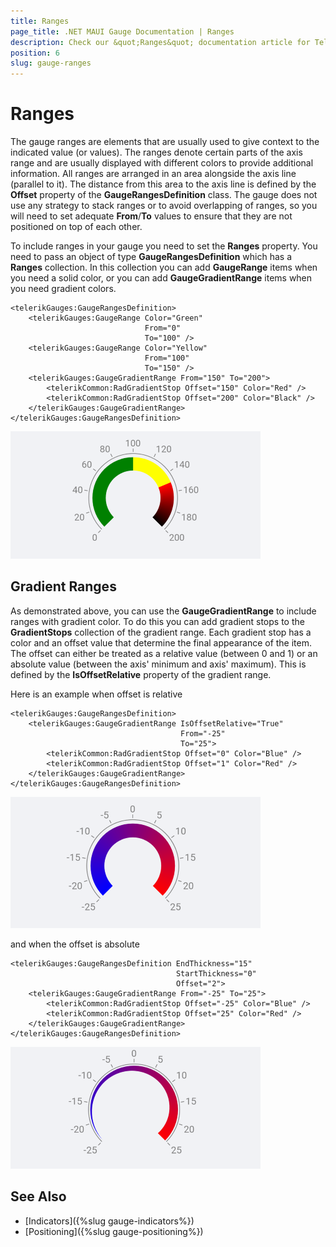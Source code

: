 ```yaml
---
title: Ranges
page_title: .NET MAUI Gauge Documentation | Ranges
description: Check our &quot;Ranges&quot; documentation article for Telerik Gauge for .NET MAUI control.
position: 6
slug: gauge-ranges
---
```


# Ranges

The gauge ranges are elements that are usually used to give context to the indicated value (or values). The ranges denote certain parts of the axis range and are usually displayed with different colors to provide additional information. All ranges are arranged in an area alongside the axis line (parallel to it). The distance from this area to the axis line is defined by the **Offset** property of the **GaugeRangesDefinition** class. The gauge does not use any strategy to stack ranges or to avoid overlapping of ranges, so you will need to set adequate **From**/**To** values to ensure that they are not positioned on top of each other. 

To include ranges in your gauge you need to set the **Ranges** property. You need to pass an object of type **GaugeRangesDefinition** which has a **Ranges** collection. In this collection you can add **GaugeRange** items when you need a solid color, or you can add **GaugeGradientRange** items when you need gradient colors.

```XAML
<telerikGauges:GaugeRangesDefinition>
    <telerikGauges:GaugeRange Color="Green"
                              From="0"
                              To="100" />
    <telerikGauges:GaugeRange Color="Yellow"
                              From="100"
                              To="150" />
    <telerikGauges:GaugeGradientRange From="150" To="200">
        <telerikCommon:RadGradientStop Offset="150" Color="Red" />
        <telerikCommon:RadGradientStop Offset="200" Color="Black" />
    </telerikGauges:GaugeGradientRange>
</telerikGauges:GaugeRangesDefinition>
```

![Gauge Ranges](images/gauge-ranges-overview.png)

## Gradient Ranges

As demonstrated above, you can use the **GaugeGradientRange** to include ranges with gradient color. To do this you can add gradient stops to the **GradientStops** collection of the gradient range. Each gradient stop has a color and an offset value that determine the final appearance of the item. The offset can either be treated as a relative value (between 0 and 1) or an absolute value (between the axis' minimum and axis' maximum). This is defined by the **IsOffsetRelative** property of the gradient range. 

Here is an example when offset is relative

```XAML
<telerikGauges:GaugeRangesDefinition>
    <telerikGauges:GaugeGradientRange IsOffsetRelative="True"
                                      From="-25"
                                      To="25">
        <telerikCommon:RadGradientStop Offset="0" Color="Blue" />
        <telerikCommon:RadGradientStop Offset="1" Color="Red" />
    </telerikGauges:GaugeGradientRange>
</telerikGauges:GaugeRangesDefinition>
```

![Gauge Relative Offset](images/gauge-ranges-relative.png)

and when the offset is absolute

```XAML
<telerikGauges:GaugeRangesDefinition EndThickness="15"
                                     StartThickness="0"
                                     Offset="2">
    <telerikGauges:GaugeGradientRange From="-25" To="25">
        <telerikCommon:RadGradientStop Offset="-25" Color="Blue" />
        <telerikCommon:RadGradientStop Offset="25" Color="Red" />
    </telerikGauges:GaugeGradientRange>
</telerikGauges:GaugeRangesDefinition>
```

![Gauge Absolute Offset](images/gauge-ranges-absolute.png)

## See Also

- [Indicators]({%slug gauge-indicators%})
- [Positioning]({%slug gauge-positioning%})
